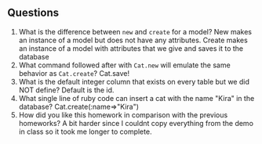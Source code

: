 ## Questions

1. What is the difference between `new` and `create` for a model?
New makes an instance of a model but does not have any attributes.
Create makes an instance of a model with attributes that we give and saves it to the database
2. What command followed after with `Cat.new` will emulate the same behavior as `Cat.create`?
Cat.save!
3. What is the default integer column that exists on every table but we did NOT define?
Default is the id.
4. What single line of ruby code can insert a cat with the name "Kira" in the database?
Cat.create(:name=>"Kira")
5. How did you like this homework in comparison with the previous homeworks?
A bit harder since I couldnt copy everything from the demo in class so it took me longer to complete.